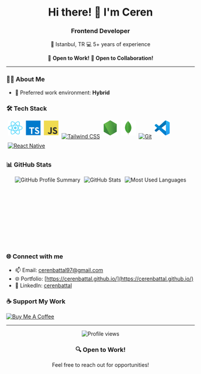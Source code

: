 <div align="center">
  
# Hi there! 👋 I'm Ceren

### Frontend Developer
📍 Istanbul, TR
💻 5+ years of experience

🔭 **Open to Work!**
👯 **Open to Collaboration!**


</div>

---

### 👨‍💻 About Me

- 💼 Preferred work environment: **Hybrid**









### 🛠 Tech Stack

<a href="#" target="_blank"><img src="https://raw.githubusercontent.com/devicons/devicon/master/icons/react/react-original.svg" alt="React" width="40" height="40" style="margin: 0 4px 8px 4px;"/></a><a href="#" target="_blank"><img src="https://raw.githubusercontent.com/devicons/devicon/master/icons/typescript/typescript-original.svg" alt="TypeScript" width="40" height="40" style="margin: 0 4px 8px 4px;"/></a><a href="#" target="_blank"><img src="https://raw.githubusercontent.com/devicons/devicon/master/icons/javascript/javascript-original.svg" alt="JavaScript" width="40" height="40" style="margin: 0 4px 8px 4px;"/></a><a href="#" target="_blank"><img src="https://www.vectorlogo.zone/logos/tailwindcss/tailwindcss-icon.svg" alt="Tailwind CSS" width="40" height="40" style="margin: 0 4px 8px 4px;"/></a><a href="#" target="_blank"><img src="https://raw.githubusercontent.com/devicons/devicon/master/icons/nodejs/nodejs-original.svg" alt="Node.js" width="40" height="40" style="margin: 0 4px 8px 4px;"/></a><a href="#" target="_blank"><img src="https://raw.githubusercontent.com/devicons/devicon/master/icons/mongodb/mongodb-original.svg" alt="MongoDB" width="40" height="40" style="margin: 0 4px 8px 4px;"/></a><a href="#" target="_blank"><img src="https://www.vectorlogo.zone/logos/git-scm/git-scm-icon.svg" alt="Git" width="40" height="40" style="margin: 0 4px 8px 4px;"/></a><a href="#" target="_blank"><img src="https://raw.githubusercontent.com/devicons/devicon/master/icons/vscode/vscode-original.svg" alt="VS Code" width="40" height="40" style="margin: 0 4px 8px 4px;"/></a><a href="#" target="_blank"><img src="https://reactnative.dev/img/header_logo.svg" alt="React Native" width="40" height="40" style="margin: 0 4px 8px 4px;"/></a>

### 📊 GitHub Stats

<div align="center" style="display: flex; justify-content: center; flex-wrap: wrap; gap: 10px;">
<div>
  <img width="600" src="https://github-profile-summary-cards.vercel.app/api/cards/profile-details?username=cerenbattal&theme=radical" alt="GitHub Profile Summary" />
</div>
  <img height="180" src="https://github-readme-stats.vercel.app/api?username=cerenbattal&show_icons=true&theme=radical" alt="GitHub Stats" />
  <img height="180" src="https://github-readme-stats.vercel.app/api/top-langs/?username=cerenbattal&layout=compact&theme=radical" alt="Most Used Languages" />
</div>


### 🌐 Connect with me

- 📫 Email: [cerenbattal97@gmail.com](mailto:cerenbattal97@gmail.com)
- 🌐 Portfolio: [https://cerenbattal.github.io/](https://cerenbattal.github.io/)
- 💼 LinkedIn: [cerenbattal](https://linkedin.com/in/cerenbattal)


### ☕ Support My Work

<a href="https://www.buymeacoffee.com/cerenbattal">
  <img src="https://cdn.buymeacoffee.com/buttons/v2/default-yellow.png" alt="Buy Me A Coffee" style="height: 60px !important;width: 217px !important;" >
</a>



---

<div align="center">
  <img src="https://komarev.com/ghpvc/?username=cerenbattal&label=Profile%20views&color=0e75b6&style=flat" alt="Profile views" />
</div>


<div align="center">
  
### 🔍 Open to Work!
Feel free to reach out for opportunities!

</div>
